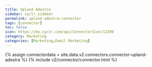 ```yaml
---
title: Upland Adestra
sidebar: cyclr_sidebar
permalink: upland-adestra-connector
tags: [connector]
toc: false
icon: https://my.cyclr.com/api/ConnectorIcon/12209
category: Marketing
categories: [Marketing,Email Marketing]
---
```

{% assign connectordata = site.data.v2.connectors.connector-upland-adestra %}
{% include v2/connector/connector.html %}	